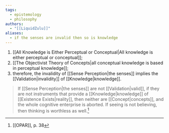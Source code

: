 ```yaml
---
tags:
  - epistemology
  - philosophy
authors:
  - "[[LiquidZulu]]"
aliases:
  - if the senses are invalid then so is knowledge
---
```

1. [[All Knowledge is Either Perceptual or Conceptual|All knowledge is either perceptual or conceptual]];
2. [[The Objectivist Theory of Concepts|all conceptual knowledge is based in perceptual knowledge]];
3. therefore, the invalidity of [[Sense Perception|the senses]] implies the [[Validation|invalidity]] of [[Knowledge|knowledge]].

>If [[Sense Perception|the senses]] are not [[Validation|valid]], if they are not instruments that provide a [[Knowledge|knowledge]] of [[Existence Exists|reality]], then neither are [[Concept|concepts]], and the whole cognitive enterprise is aborted. If seeing is not believing, then thinking is worthless as well.[^1]

[^1]: [[OPAR]], p. 38